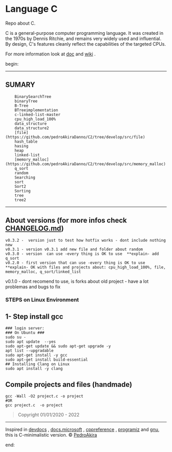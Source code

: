 # Language C

Repo about C.

C is a general-purpose computer programming language. It was created in the 1970s by Dennis Ritchie, and remains very widely used and influential. By design, C's features cleanly reflect the capabilities of the targeted CPUs.

For more information look at [doc](https://github.com/pedroAkiraDanno/logrotate2/blob/main/doc/main/logFileRotate.pdf) and [wiki]() .

begin:

---

## SUMARY

        BinarySearchTree
        binaryTree
        B-Tree
        BTreeimplementation
        c-linked-list-master
        cpu_high_load_100%
        data_structure
        data_structure2
        [file](https://github.com/pedroAkiraDanno/C2/tree/develop/src/file)
        hash_table
        hasing
        heap
        linked-list
        [memory_malloc] (https://github.com/pedroAkiraDanno/C2/tree/develop/src/memory_malloc)
        q_sort
        random
        Searching
        sort
        Sort2
        Sorting
        tree
        tree2

---

## About versions (for more infos check [CHANGELOG.md](https://github.com/pedroAkiraDanno/C2))

    v0.3.2 -  version just to test how hotfix works - dont include nothing new
    v0.3.1 - version v0.3.1 add new file and folder about random
    v0.3.0 - version  can use -every thing is OK to use  **explain- add q_sort
    v0.2.0 - first version that can use -every thing is OK to use  **explain- OK with files and projects about: cpu_high_load_100%, file, memory_malloc, q_sort/linked_list

v0.1.0 - dont recomend to use, is forks about old project - have a lot problemas and bugs to fix

### STEPS on Linux Environment

## 1- Step install gcc

    ### login server:
    ### On Ubuntu ###
    sudo su -
    sudo apt update  --yes
    sudo apt-get update && sudo apt-get upgrade -y
    apt list --upgradable
    sudo apt-get install -y gcc
    sudo apt-get install build-essential
    ## Installing Clang on Linux
    sudo apt install -y clang

## Compile projects and files (handmade)

    gcc -Wall -O2 project.c -o project
    #OR
    gcc project.c  -o project

> Copyright 01/01/2020 - 2022

---

Inspired in [devdocs](https://devdocs.io/c/) , [docs.microsoft](https://docs.microsoft.com/en-us/cpp/c-language/?view=msvc-170) , [cppreference](https://en.cppreference.com/w/c/language) , [programiz](https://www.programiz.com/c-programming) and [gnu](https://www.gnu.org/software/gnu-c-manual/gnu-c-manual.html), this is C-minimalistic version.
© [PedroAkira](https://www.instagram.com/pedro.akira.3)

end:
